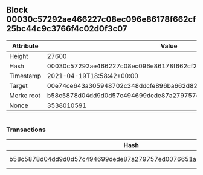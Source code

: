 ## Block 00030c57292ae466227c08ec096e86178f662cf25bc44c9c3766f4c02d0f3c07

Attribute | Value
--- | ---
Height | 27600
Hash | 00030c57292ae466227c08ec096e86178f662cf25bc44c9c3766f4c02d0f3c07
Timestamp | 2021-04-19T18:58:42+00:00
Target | 00e74ce643a305948702c348ddcfe896ba662d82c1a228faf4ad12250f07334e
Merke root | b58c5878d04dd9d0d57c494699dede87a279757ed0076651a613ca3c344ed516
Nonce | 3538010591

```

```

### Transactions

Hash | Amount
--- | ---
[b58c5878d04dd9d0d57c494699dede87a279757ed0076651a613ca3c344ed516](b58c5878d04dd9d0d57c494699dede87a279757ed0076651a613ca3c344ed516.md) | 10.00000000 SKEPTI 
